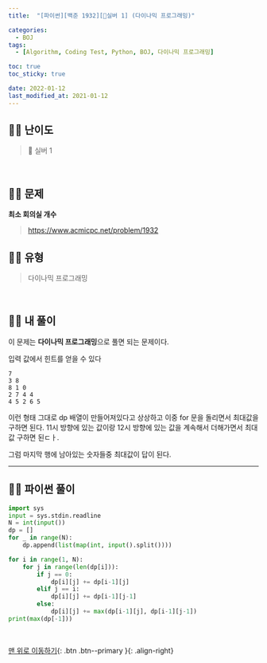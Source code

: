 ```yaml
---
title:  "[파이썬][백준 1932][🤍실버 1] (다이나믹 프로그래밍)"

categories:
  - BOJ
tags:
  - [Algorithm, Coding Test, Python, BOJ, 다이나믹 프로그래밍]

toc: true
toc_sticky: true

date: 2022-01-12
last_modified_at: 2021-01-12
---
```


## 🧞‍♂️ 난이도 

> 🤍 실버 1

<br>

## 🧞‍♂️ 문제
**최소 회의실 개수**
> <https://www.acmicpc.net/problem/1932>

## 🧞‍♂️ 유형
> 다이나믹 프로그래밍

<br>

## 🧞‍♂️ 내 풀이

이 문제는 **다이나믹 프로그래밍**으로 풀면 되는 문제이다.

입력 값에서 힌트를 얻을 수 있다
```
7
3 8
8 1 0
2 7 4 4
4 5 2 6 5
```

이런 형태 그대로 dp 배열이 만들어져있다고 상상하고 이중 for 문을 돌리면서 최대값을 구하면 된다.
11시 방향에 있는 값이랑 12시 방향에 있는 값을 계속해서 더해가면서 최대값 구하면 된ㄷㅏ.


그럼 마지막 행에 남아있는 숫자들중 최대값이 답이 된다.
***

## 🧞‍♂️ 파이썬 풀이
```python
import sys
input = sys.stdin.readline
N = int(input())
dp = []
for _ in range(N):
    dp.append(list(map(int, input().split())))

for i in range(1, N):
    for j in range(len(dp[i])):
        if j == 0:
            dp[i][j] += dp[i-1][j]
        elif j == i:
            dp[i][j] += dp[i-1][j-1]
        else:
            dp[i][j] += max(dp[i-1][j], dp[i-1][j-1])
print(max(dp[-1]))
```


<br>

[맨 위로 이동하기](#){: .btn .btn--primary }{: .align-right}


